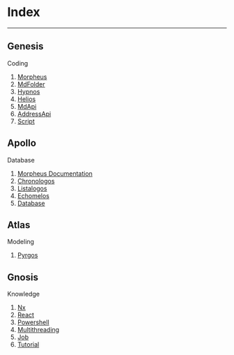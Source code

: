 # Index

---

## Genesis

Coding

1. [Morpheus](content/Morpheus/index.md)
2. [MdFolder](content/MdFolder/index.md)
3. [Hypnos](content/Hypnos/index.md)
4. [Helios](content/Helios/index.md)
5. [MdApi](content/MdApi/index.md)
6. [AddressApi](content/AddressApi/index.md)
7. [Script](content/Script/index.md)

## Apollo

Database

1. [Morpheus Documentation](content/Morpheus_Documentation/index.md)
2. [Chronologos](content/Chronologos/index.md)
3. [Listalogos](content/Listalogos/index.md)
4. [Echomelos](content/Echomelos/index.md)
5. [Database](content/Database/index.md)

## Atlas

Modeling

1. [Pyrgos](content/Pyrgos/index.md)

## Gnosis

Knowledge

1. [Nx](content/Nx/index.md)
2. [React](content/React/index.md)
3. [Powershell](content/Powershell/index.md)
4. [Multithreading](content/Multithreading/index.md)
5. [Job](content/Job/index.md)
6. [Tutorial](content/Tutorial/index.md)
